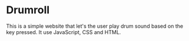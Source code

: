 # Drumroll
This is a simple website that let's the user play drum sound based on the key pressed. It use JavaScript,
CSS and HTML. 
